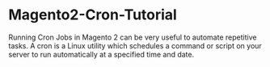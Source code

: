 # Magento2-Cron-Tutorial
Running Cron Jobs in Magento 2 can be very useful to automate repetitive tasks. A cron is a Linux utility which schedules a command or script on your server to run automatically at a specified time and date.
